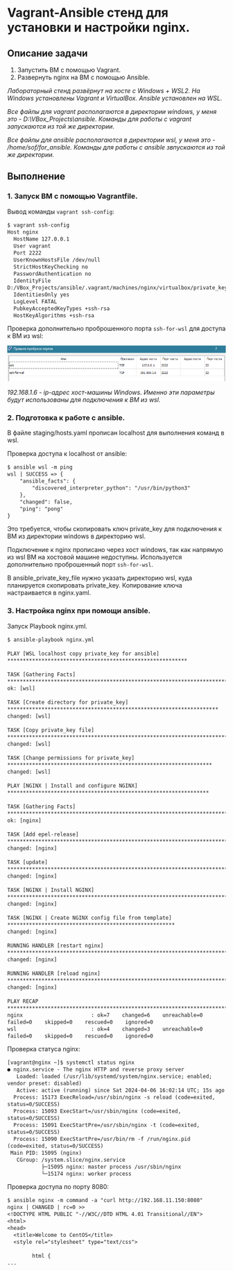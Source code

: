 # Vagrant-Ansible стeнд для установки и настройки nginx.

## Описание задачи

1. Запустить ВМ с помощью Vagrant.
2. Развернуть nginx на ВМ с помощью Ansible.

*Лабораторный стенд развёрнут на хосте с Windows + WSL2. На Windows установлены Vagrant и VirtualBox. Ansible установлен на WSL.*

*Все файлы для vagrant располагаются в директории windows, у меня это - D:\VBox_Projects\ansible. Команды для работы с vagrant запускаются из той же директории.*

*Все файлы для ansible располагаются в директории wsl, у меня это - /home/sof/for_ansible. Команды для работы с ansible звпускаются из той же директории.*

## Выполнение

### 1. Запуск ВМ с помощью Vagrantfile.

Вывод команды `vagrant ssh-config`:

```console
$ vagrant ssh-config
Host nginx
  HostName 127.0.0.1
  User vagrant
  Port 2222
  UserKnownHostsFile /dev/null
  StrictHostKeyChecking no
  PasswordAuthentication no
  IdentityFile D:/VBox_Projects/ansible/.vagrant/machines/nginx/virtualbox/private_key
  IdentitiesOnly yes
  LogLevel FATAL
  PubkeyAcceptedKeyTypes +ssh-rsa
  HostKeyAlgorithms +ssh-rsa
```

Проверка дополнительно проброшенного порта `ssh-for-wsl` для доступа к ВМ из wsl:

![Image alt](https://github.com/Sof-Lab/Home_Lab/blob/main/Linux/Ansible/%D0%9F%D1%80%D0%BE%D0%B1%D1%80%D0%BE%D1%81%20%D0%BF%D0%BE%D1%80%D1%82%D0%BE%D0%B2%20VirtualBox.png)

*192.168.1.6 - ip-адрес хост-машины Windows.*
*Именно эти параметры будут использованы для подключения к ВМ из wsl.*

### 2. Подготовка к работе с ansible.

В файле staging/hosts.yaml прописан localhost для выполнения команд в wsl.

Проверка доступа к localhost от ansible:

```console
$ ansible wsl -m ping
wsl | SUCCESS => {
    "ansible_facts": {
        "discovered_interpreter_python": "/usr/bin/python3"
    },
    "changed": false,
    "ping": "pong"
}
```
Это требуется, чтобы скопировать ключ private_key для подключения к ВМ из директории windows в директорию wsl.

Подключение к nginx прописано через хост windows, так как напрямую из wsl ВМ на хостовой машине недоступны.
Используется дополнительно проброшенный порт `ssh-for-wsl`.

В ansible_private_key_file нужно указать директорию wsl, куда планируется скопировать private_key.
Копирование ключа настраивается в nginx.yaml.

### 3. Настройка nginx при помощи ansible.

Запуск Playbook nginx.yml.

```console
$ ansible-playbook nginx.yml

PLAY [WSL localhost copy private_key for ansible] **********************************************************

TASK [Gathering Facts] *************************************************************************************
ok: [wsl]

TASK [Create directory for private_key] ********************************************************************
changed: [wsl]

TASK [Copy private_key file] *******************************************************************************
changed: [wsl]

TASK [Change permissions for private_key] ******************************************************************
changed: [wsl]

PLAY [NGINX | Install and configure NGINX] *****************************************************************

TASK [Gathering Facts] *************************************************************************************
ok: [nginx]

TASK [Add epel-release] ************************************************************************************
changed: [nginx]

TASK [update] **********************************************************************************************
changed: [nginx]

TASK [NGINX | Install NGINX] *******************************************************************************
changed: [nginx]

TASK [NGINX | Create NGINX config file from template] ******************************************************
changed: [nginx]

RUNNING HANDLER [restart nginx] ****************************************************************************
changed: [nginx]

RUNNING HANDLER [reload nginx] *****************************************************************************
changed: [nginx]

PLAY RECAP *************************************************************************************************
nginx                      : ok=7    changed=6    unreachable=0    failed=0    skipped=0    rescued=0    ignored=0
wsl                        : ok=4    changed=3    unreachable=0    failed=0    skipped=0    rescued=0    ignored=0
```
Проверка статуса nginx:

```console
[vagrant@nginx ~]$ systemctl status nginx
● nginx.service - The nginx HTTP and reverse proxy server
   Loaded: loaded (/usr/lib/systemd/system/nginx.service; enabled; vendor preset: disabled)
   Active: active (running) since Sat 2024-04-06 16:02:14 UTC; 15s ago
  Process: 15173 ExecReload=/usr/sbin/nginx -s reload (code=exited, status=0/SUCCESS)
  Process: 15093 ExecStart=/usr/sbin/nginx (code=exited, status=0/SUCCESS)
  Process: 15091 ExecStartPre=/usr/sbin/nginx -t (code=exited, status=0/SUCCESS)
  Process: 15090 ExecStartPre=/usr/bin/rm -f /run/nginx.pid (code=exited, status=0/SUCCESS)
 Main PID: 15095 (nginx)
   CGroup: /system.slice/nginx.service
           ├─15095 nginx: master process /usr/sbin/nginx
           └─15174 nginx: worker process
```

Проверка доступа по порту 8080:

```console
$ ansible nginx -m command -a "curl http://192.168.11.150:8080"
nginx | CHANGED | rc=0 >>
<!DOCTYPE HTML PUBLIC "-//W3C//DTD HTML 4.01 Transitional//EN">
<html>
<head>
  <title>Welcome to CentOS</title>
  <style rel="stylesheet" type="text/css">

        html {
...
```
